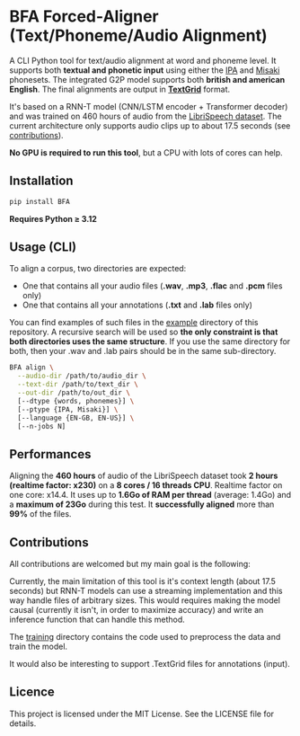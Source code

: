 # BFA Forced-Aligner (Text/Phoneme/Audio Alignment)

A CLI Python tool for text/audio alignment at word and phoneme level.
It supports both **textual and phonetic input** using either the [IPA](https://en.wikipedia.org/wiki/International_Phonetic_Alphabet) and [Misaki](https://github.com/hexgrad/misaki) phonesets.
The integrated G2P model supports both **british and american English**.
The final alignments are output in [**TextGrid**](https://www.fon.hum.uva.nl/praat/manual/TextGrid_file_formats.html) format.

It's based on a RNN-T model (CNN/LSTM encoder + Transformer decoder) and was trained on 460 hours of audio from the [LibriSpeech dataset](https://www.openslr.org/12).
The current architecture only supports audio clips up to about 17.5 seconds (see [contributions](#Contributions)).

**No GPU is required to run this tool**, but a CPU with lots of cores can help.


## Installation

```bash
pip install BFA
```

**Requires Python ≥ 3.12**


## Usage (CLI)

To align a corpus, two directories are expected:
- One that contains all your audio files (**.wav**, **.mp3**, **.flac** and **.pcm** files only)
- One that contains all your annotations (**.txt** and **.lab** files only)

You can find examples of such files in the [example](./examples) directory of this repository.
A recursive search will be used so **the only constraint is that both directories uses the same structure**. If you use the same directory for both, then your .wav and .lab pairs should be in the same sub-directory.

```bash
BFA align \
  --audio-dir /path/to/audio_dir \
  --text-dir /path/to/text_dir \
  --out-dir /path/to/out_dir \
  [--dtype {words, phonemes}] \
  [--ptype {IPA, Misaki}] \
  [--language {EN-GB, EN-US}] \
  [--n-jobs N]
```


## Performances

Aligning the **460 hours** of audio of the LibriSpeech dataset took **2 hours (realtime factor: x230)** on a **8 cores / 16 threads CPU**. Realtime factor on one core: x14.4.
It uses up to **1.6Go of RAM per thread** (average: 1.4Go) and a **maximum of 23Go** during this test.
It **successfully aligned** more than **99%** of the files.


## Contributions

All contributions are welcomed but my main goal is the following:

Currently, the main limitation of this tool is it's context length (about 17.5 seconds) but RNN-T models can use a streaming implementation and this way handle files of arbitrary sizes.
This would requires making the model causal (currently it isn't, in order to maximize accuracy) and write an inference function that can handle this method.

The [training](./training) directory contains the code used to preprocess the data and train the model.

It would also be interesting to support .TextGrid files for annotations (input).


## Licence

This project is licensed under the MIT License. See the LICENSE file for details.
